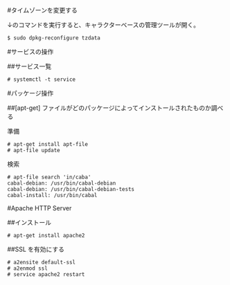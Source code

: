 #タイムゾーンを変更する

↓のコマンドを実行すると、キャラクターベースの管理ツールが開く。

```
$ sudo dpkg-reconfigure tzdata
```

#サービスの操作

##サービス一覧

```
# systemctl -t service
```

#パッケージ操作

##[apt-get] ファイルがどのパッケージによってインストールされたものか調べる

準備

```
# apt-get install apt-file
# apt-file update
```

検索

```
# apt-file search 'in/caba'
cabal-debian: /usr/bin/cabal-debian
cabal-debian: /usr/bin/cabal-debian-tests
cabal-install: /usr/bin/cabal
```

#Apache HTTP Server

##インストール

```
# apt-get install apache2
```

##SSL を有効にする

```
# a2ensite default-ssl
# a2enmod ssl
# service apache2 restart
```

